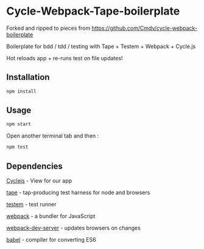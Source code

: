 # Cycle-Webpack-Tape-boilerplate

Forked and ripped to pieces from https://github.com/Cmdv/cycle-webpack-boilerplate

Boilerplate for bdd / tdd / testing with Tape + Testem + Webpack + Cycle.js

Hot reloads app + re-runs test on file updates!

## Installation

```javascript
npm install
```

## Usage

```javascript
npm start
```

Open another terminal tab and then :

```javascript
npm test
```

## Dependencies

[Cyclejs](http://cycle.js.org/) - View for our app

[tape](https://github.com/substack/tape) - tap-producing test harness for node and browsers

[testem](https://github.com/airportyh/testem) - test runner

[webpack](https://github.com/airportyh/testem) - a bundler for JavaScript

[webpack-dev-server](https://github.com/webpack/webpack-dev-server) - updates browsers on changes

[babel](https://github.com/babel/babel) - compiler for converting ES6

